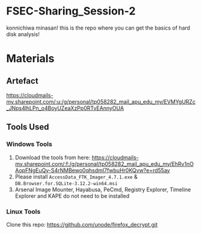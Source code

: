 # FSEC-Sharing_Session-2
konnichiwa minasan! this is the repo where you can get the basics of hard disk analysis!

# Materials
## Artefact 
https://cloudmails-my.sharepoint.com/:u:/g/personal/tp058282_mail_apu_edu_my/EVMYgURZc_JNps4lhLPn_o4BoyUZeaXzPp0RTvEAnnyOUA
## Tools Used
### Windows Tools
1. Download the tools from here: https://cloudmails-my.sharepoint.com/:f:/g/personal/tp058282_mail_apu_edu_my/EhRv1nOAopFNgEuQy-S4rNMBewo0qhsdmI7fwbuHr0KQvw?e=rd55ay
2. Please install `AccessData_FTK_Imager_4.7.1.exe` & `DB.Browser.for.SQLite-3.12.2-win64.msi`
3. Arsenal Image Mounter, Hayabusa, PeCmd, Registry Explorer, Timeline Explorer and KAPE do not need to be installed

### Linux Tools
Clone this repo: https://github.com/unode/firefox_decrypt.git
